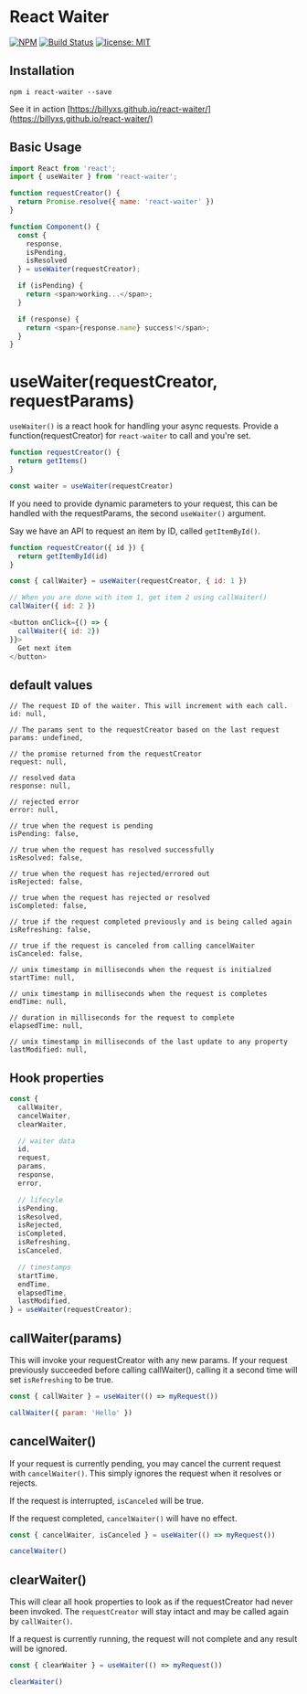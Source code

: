 # React Waiter

[![NPM](https://img.shields.io/npm/v/react-waiter)](https://npmjs.org/package/react-waiter)
[![Build Status](https://travis-ci.org/billyxs/react-waiter.svg?branch=master)](https://travis-ci.org/billyxs/react-waiter)
[![license: MIT](https://img.shields.io/badge/License-MIT-blue.svg)](https://opensource.org/licenses/MIT)

## Installation

`npm i react-waiter --save`

See it in action [https://billyxs.github.io/react-waiter/](https://billyxs.github.io/react-waiter/)

## Basic Usage

```javascript
import React from 'react';
import { useWaiter } from 'react-waiter';

function requestCreator() {
  return Promise.resolve({ name: 'react-waiter' })
}

function Component() {
  const { 
    response, 
    isPending, 
    isResolved 
  } = useWaiter(requestCreator);

  if (isPending) {
    return <span>working...</span>;
  }

  if (response) {
    return <span>{response.name} success!</span>;
  }
}
```

# useWaiter(requestCreator, requestParams)

`useWaiter()`  is a react hook for handling your async requests. 
Provide a function(requestCreator) for `react-waiter` to call and you're set.

```javascript
function requestCreator() {
  return getItems()
}

const waiter = useWaiter(requestCreator)

```

If you need to provide dynamic parameters to your request, this can be handled
with the requestParams, the second `useWaiter()` argument.

Say we have an API to request an item by ID, called `getItemById()`.

```javascript
function requestCreator({ id }) {
  return getItemById(id)
}

const { callWaiter} = useWaiter(requestCreator, { id: 1 })

// When you are done with item 1, get item 2 using callWaiter()
callWaiter({ id: 2 })

<button onClick={() => {
  callWaiter({ id: 2})
}}>
  Get next item
</button>

```

## default values

```
// The request ID of the waiter. This will increment with each call.
id: null,

// The params sent to the requestCreator based on the last request
params: undefined,

// the promise returned from the requestCreator
request: null,

// resolved data
response: null,

// rejected error
error: null,

// true when the request is pending
isPending: false,

// true when the request has resolved successfully
isResolved: false,

// true when the request has rejected/errored out
isRejected: false,

// true when the request has rejected or resolved
isCompleted: false,

// true if the request completed previously and is being called again
isRefreshing: false,

// true if the request is canceled from calling cancelWaiter  
isCanceled: false,

// unix timestamp in milliseconds when the request is initialzed
startTime: null,

// unix timestamp in milliseconds when the request is completes
endTime: null,

// duration in milliseconds for the request to complete 
elapsedTime: null,

// unix timestamp in milliseconds of the last update to any property
lastModified: null,
```

## Hook properties

```javascript
const {
  callWaiter,
  cancelWaiter,
  clearWaiter,

  // waiter data
  id,
  request,
  params, 
  response,
  error,

  // lifecyle
  isPending,
  isResolved,
  isRejected,
  isCompleted,
  isRefreshing,
  isCanceled,

  // timestamps
  startTime,
  endTime,
  elapsedTime,
  lastModified,
} = useWaiter(requestCreator);
```

## callWaiter(params)

This will invoke your requestCreator with any new params. If your request previously succeeded before
calling callWaiter(), calling it a second time will set `isRefreshing` to be true.

```javascript
const { callWaiter } = useWaiter(() => myRequest()) 

callWaiter({ param: 'Hello' })
```

## cancelWaiter()

If your request is currently pending, you may cancel the current request with `cancelWaiter()`. This simply ignores
the request when it resolves or rejects. 

If the request is interrupted, `isCanceled` will be true. 

If the request completed, `cancelWaiter()` will have no effect.

```javascript
const { cancelWaiter, isCanceled } = useWaiter(() => myRequest()) 

cancelWaiter()
```

## clearWaiter()

This will clear all hook properties to look as if the requestCreator had never been invoked.
The `requestCreator` will stay intact and may be called again by `callWaiter()`. 

If a request is currently running, the request will not complete and any result will be ignored.


```javascript
const { clearWaiter } = useWaiter(() => myRequest()) 

clearWaiter()
```
